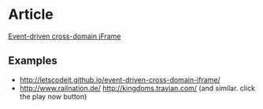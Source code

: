 # Article
[Event-driven cross-domain iFrame](http://2ka.by/article/event-driven-cross-domain-iframe)


## Examples
- http://letscodeit.github.io/event-driven-cross-domain-iframe/
- http://www.railnation.de/ http://kingdoms.travian.com/ (and similar. click the play now button)
